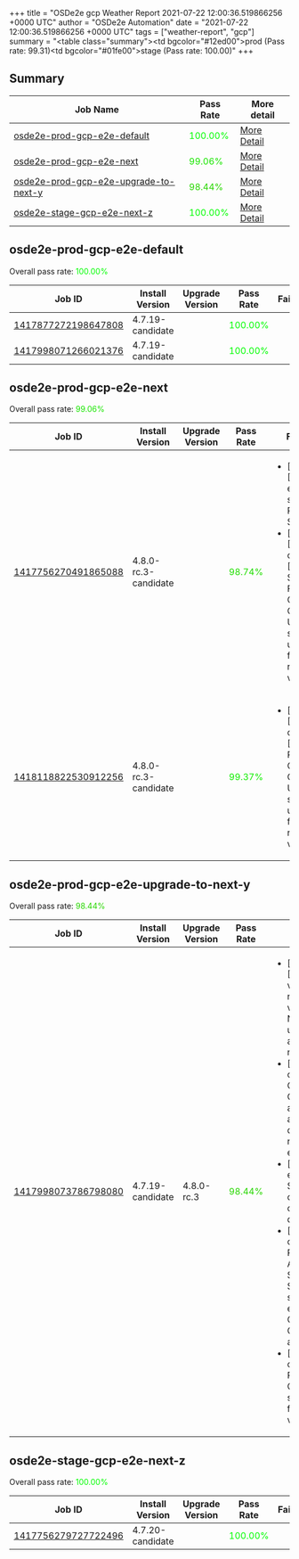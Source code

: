 +++
title = "OSDe2e gcp Weather Report 2021-07-22 12:00:36.519866256 +0000 UTC"
author = "OSDe2e Automation"
date = "2021-07-22 12:00:36.519866256 +0000 UTC"
tags = ["weather-report", "gcp"]
summary = "<table class=\"summary\"><tr><td bgcolor=\"#12ed00\"></td><td>prod (Pass rate: 99.31)</td></tr><tr><td bgcolor=\"#01fe00\"></td><td>stage (Pass rate: 100.00)</td></tr></table>"
+++
## Summary

| Job Name | Pass Rate | More detail |
|----------|-----------|-------------|
|[osde2e-prod-gcp-e2e-default](https://prow.ci.openshift.org/?job=osde2e-prod-gcp-e2e-default)| <span style="color:#01fe00;">100.00%</span>|[More Detail](#osde2e-prod-gcp-e2e-default)|
|[osde2e-prod-gcp-e2e-next](https://prow.ci.openshift.org/?job=osde2e-prod-gcp-e2e-next)| <span style="color:#19e600;">99.06%</span>|[More Detail](#osde2e-prod-gcp-e2e-next)|
|[osde2e-prod-gcp-e2e-upgrade-to-next-y](https://prow.ci.openshift.org/?job=osde2e-prod-gcp-e2e-upgrade-to-next-y)| <span style="color:#28d700;">98.44%</span>|[More Detail](#osde2e-prod-gcp-e2e-upgrade-to-next-y)|
|[osde2e-stage-gcp-e2e-next-z](https://prow.ci.openshift.org/?job=osde2e-stage-gcp-e2e-next-z)| <span style="color:#01fe00;">100.00%</span>|[More Detail](#osde2e-stage-gcp-e2e-next-z)|



## osde2e-prod-gcp-e2e-default

Overall pass rate: <span style="color:#01fe00;">100.00%</span>

| Job ID | Install Version | Upgrade Version | Pass Rate | Failures |
|--------|-----------------|-----------------|-----------|----------|
[1417877272198647808](https://prow.ci.openshift.org/view/gs/origin-ci-test/logs/osde2e-prod-gcp-e2e-default/1417877272198647808) | 4.7.19-candidate |  | <span style="color:#01fe00;">100.00%</span>|
[1417998071266021376](https://prow.ci.openshift.org/view/gs/origin-ci-test/logs/osde2e-prod-gcp-e2e-default/1417998071266021376) | 4.7.19-candidate |  | <span style="color:#01fe00;">100.00%</span>|



## osde2e-prod-gcp-e2e-next

Overall pass rate: <span style="color:#19e600;">99.06%</span>

| Job ID | Install Version | Upgrade Version | Pass Rate | Failures |
|--------|-----------------|-----------------|-----------|----------|
[1417756270491865088](https://prow.ci.openshift.org/view/gs/origin-ci-test/logs/osde2e-prod-gcp-e2e-next/1417756270491865088) | 4.8.0-rc.3-candidate |  | <span style="color:#21de00;">98.74%</span>|<ul><li>[install] [Suite: e2e] Pods should be Running or Succeeded</li><li>[install] [Suite: operators] [OSD] Splunk Forwarder Operator Operator Upgrade should upgrade from the replaced version</li></ul>
[1418118822530912256](https://prow.ci.openshift.org/view/gs/origin-ci-test/logs/osde2e-prod-gcp-e2e-next/1418118822530912256) | 4.8.0-rc.3-candidate |  | <span style="color:#11ee00;">99.37%</span>|<ul><li>[install] [Suite: operators] [OSD] RBAC Operator Operator Upgrade should upgrade from the replaced version</li></ul>



## osde2e-prod-gcp-e2e-upgrade-to-next-y

Overall pass rate: <span style="color:#28d700;">98.44%</span>

| Job ID | Install Version | Upgrade Version | Pass Rate | Failures |
|--------|-----------------|-----------------|-----------|----------|
[1417998073786798080](https://prow.ci.openshift.org/view/gs/origin-ci-test/logs/osde2e-prod-gcp-e2e-upgrade-to-next-y/1417998073786798080) | 4.7.19-candidate | 4.8.0-rc.3 | <span style="color:#28d700;">98.44%</span>|<ul><li>[install] [Suite: e2e] [OSD] namespace validating webhook namespace validating webhook Non-privileged users can manage all non-privileged namespaces</li><li>[install] [Suite: operators] [OSD] Custom Domains Operator Should allow dedicated-admins to create domains Should be resolvable by external services</li><li>[upgrade] [Suite: e2e] Encrypted Storage in GCP clusters can be created by dedicated admins</li><li>[upgrade] [Suite: operators] [OSD] RBAC Dedicated Admins SubjectPermission SubjectPermission should have the expected ClusterRoles, ClusterRoleBindings and RoleBindinsg</li><li>[upgrade] [Suite: operators] [OSD] RBAC Operator Operator Upgrade should upgrade from the replaced version</li></ul>



## osde2e-stage-gcp-e2e-next-z

Overall pass rate: <span style="color:#01fe00;">100.00%</span>

| Job ID | Install Version | Upgrade Version | Pass Rate | Failures |
|--------|-----------------|-----------------|-----------|----------|
[1417756279727722496](https://prow.ci.openshift.org/view/gs/origin-ci-test/logs/osde2e-stage-gcp-e2e-next-z/1417756279727722496) | 4.7.20-candidate |  | <span style="color:#01fe00;">100.00%</span>|




